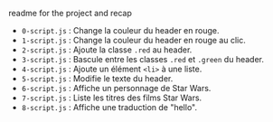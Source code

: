 readme for the project and recap 
- `0-script.js` : Change la couleur du header en rouge.
- `1-script.js` : Change la couleur du header en rouge au clic.
- `2-script.js` : Ajoute la classe `.red` au header.
- `3-script.js` : Bascule entre les classes `.red` et `.green` du header.
- `4-script.js` : Ajoute un élément `<li>` à une liste.
- `5-script.js` : Modifie le texte du header.
- `6-script.js` : Affiche un personnage de Star Wars.
- `7-script.js` : Liste les titres des films Star Wars.
- `8-script.js` : Affiche une traduction de "hello".